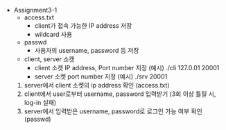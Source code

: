 * Assignment3-1
  * access.txt
    * client가 접속 가능한 IP address 저장
    * wildcard 사용
  * passwd
    * 사용자의 username, password 등 저장
  * client, server 소켓
    * client 소켓 IP address, Port number 지정 (예시) ./cli 127.0.01 20001
    * server 소켓 port number 지정 (예시) ./srv 20001
  1. server에서 client 소켓의 ip address 확인 (access.txt)
  2. client에서 user로부터 username, password 입력받기 (3회 이상 틀릴 시, log-in 실패)
  3. server에서 입력받은 username, password로 로그인 가능 여부 확인 (passwd)
